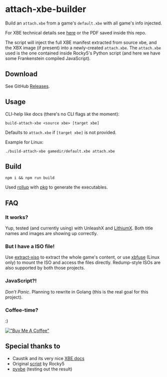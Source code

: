# attach-xbe-builder

Build an `attach.xbe` from a game's `default.xbe` with all game's info injected.

For XBE technical details see [here](http://www.caustik.com/cxbx/download/xbe.htm) or the PDF saved inside this repo.

The script will inject the full XBE manifest extracted from source xbe, and the XBX image (if present) into a newly-created `attach.xbe`. The `attach.xbe` used is the one contained inside Rocky5's Python script (and here we have some Frankenstein compiled JavaScript).

## Download

See GitHub [Releases](https://github.com/greguz/attach-xbe-builder/releases/latest).

## Usage

CLI-help like docs (there's no CLI flags at the moment):

```
build-attach-xbe <source xbe> [target xbe]
```

Defaults to `attach.xbe` if `[target xbe]` is not provided.

Example for Linux:

```
./build-attach-xbe gamedir/default.xbe attach.xbe
```

## Build

```
npm i && npm run build
```

Used [rollup](https://rollupjs.org/) with [pkg](https://github.com/vercel/pkg) to generate the executables.

## FAQ

### It works?

Yup, tested (and currently using) with UnleashX and [LithiumX](https://github.com/Ryzee119/LithiumX). Both title names and images are showing up correctly.

### But I have a ISO file!

Use [extract-xiso](https://github.com/XboxDev/extract-xiso) to extract the whole game's content, or use [xbfuse](https://github.com/multimediamike/xbfuse) (Linux only) to mount the ISO and access the files directly. Redump-style ISOs are also supported by both those projects.

### JavaScript?!

_Don't Panic_. Planning to rewrite in Golang (this is the real goal for this project).

### Coffee-time?

:)

[!["Buy Me A Coffee"](https://www.buymeacoffee.com/assets/img/custom_images/orange_img.png)](https://www.buymeacoffee.com/greguz)


## Special thanks to

- Caustik and its very nice [XBE docs](http://www.caustik.com/cxbx/download/xbe.htm)
- Original [script](https://github.com/Rocky5/XBMC4Gamers/blob/master/Mod%20Files/system/scripts/XBMC4Gamers%20Extras/XISO%20to%20HDD%20Installer/default.py) by Rocky5
- [pyxbe](https://github.com/mborgerson/pyxbe) (testing out the result)
